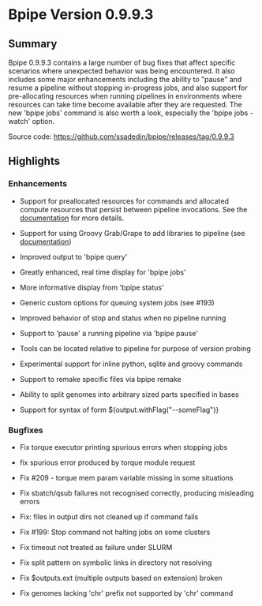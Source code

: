 # Bpipe Version 0.9.9.3

##  Summary

Bpipe 0.9.9.3 contains a large number of bug fixes that affect 
specific scenarios where unexpected behavior was being encountered. It also includes
some major enhancements including the ability to "pause" and resume a pipeline
without stopping in-progress jobs, and also support for pre-allocating 
resources when running pipelines in environments where resources can
take time become available after they are requested. The new 'bpipe jobs'
command is also worth a look, especially the 'bpipe jobs -watch' option.

Source code: https://github.com/ssadedin/bpipe/releases/tag/0.9.9.3

## Highlights

### Enhancements

 * Support for preallocated resources for commands and allocated compute resources that 
   persist between pipeline invocations. See the [documentation](http://docs.bpipe.org/Guides/PreallocatedJobs/)
   for more details.

 * Support for using Groovy Grab/Grape to add libraries to pipeline
   (see [documentation](http://docs.bpipe.org/Guides/ExtendingClassPath/))

 * Improved output to 'bpipe query' 

 * Greatly enhanced, real time display for 'bpipe jobs'

 * More informative display from 'bpipe status'

 * Generic custom options for queuing system jobs (see #193)

 * Improved behavior of stop and status when no pipeline running

 * Support to 'pause' a running pipeline via 'bpipe pause'

 * Tools can be located relative to pipeline for purpose of version probing

 * Experimental support for inline python, sqlite and groovy commands

 * Support to remake specific files via bpipe remake <files>

 * Ability to split genomes into arbitrary sized parts specified in bases

 * Support for syntax of form ${output.withFlag("--someFlag")}


### Bugfixes

 * Fix torque executor printing spurious errors when stopping jobs

 * fix spurious error produced by torque module request

 * Fix #209 - torque mem param variable missing in some situations

 * Fix sbatch/qsub failures not recognised correctly, producing
   misleading errors

 * Fix: files in output dirs not cleaned up if command fails

 * Fix #199: Stop command not halting jobs on some clusters

 * Fix timeout not treated as failure under SLURM

 * Fix split pattern on symbolic links in directory not resolving

 * Fix $outputs.ext (multiple outputs based on extension) broken

 * Fix genomes lacking 'chr' prefix not supported by 'chr' command




